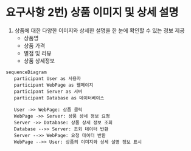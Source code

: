 # 요구사항 2번) 상품 이미지 및 상세 설명

1. 상품에 대한 다양한 이미지와 상세한 설명을 한 눈에 확인할 수 있는 정보 제공
    - 상품명
    - 상품 가격
    - 별점 및 리뷰
    - 상품 상세정보

```mermaid
sequenceDiagram
   participant User as 사용자
   participant WebPage as 웹페이지
   participant Server as 서버
   participant Database as 데이터베이스

   User ->> WebPage: 상품 클릭
   WebPage ->> Server: 상품 상세 정보 요청
   Server ->> Database: 상품 상세 정보 조회
   Database -->> Server: 조회 데이터 반환
   Server -->> WebPage: 요청 데이터 반환
   WebPage -->> User: 상품의 이미지와 상세 설명 정보 표시
```